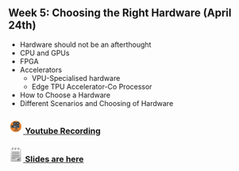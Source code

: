 
## Week 5: Choosing the Right Hardware (April 24th)
  - Hardware should not be an afterthought
  - CPU and GPUs
  - FPGA
  - Accelerators
    - VPU-Specialised hardware
    - Edge TPU Accelerator-Co Processor
  - How to Choose a Hardware
  - Different Scenarios and Choosing of Hardware
  
  ### <img src="/images/videoemoji.jpeg" width="30" height="30"/>[ Youtube Recording](https://www.youtube.com/watch?v=E3sbK1-oxh4&list=PLVcEZG2JPVheSy-Aonky224_WbeimXoUc&index=4)

 ### <img src="/images/notepad.png" width="30" height="30"/>[  Slides are here](https://docs.google.com/presentation/d/1UAqHhPZcO-9c_cbgGrXF45_RBFJ9jlemwWQkR--ZPWQ/edit?usp=sharing)


  
  
